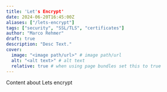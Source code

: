 ```yaml
---
title: 'Let's Encrypt'
date: 2024-06-20T16:45:00Z
aliases: ["/lets-encrypt"]
tags: ["security", "SSL/TLS", "certificates"]
author: "Marco Rehmer"
draft: true
description: "Desc Text."
cover:
  image: "<image path/url>" # image path/url
  alt: "<alt text>" # alt text
  relative: true # when using page bundles set this to true
---
```


Content about Lets encrypt
